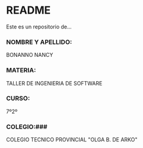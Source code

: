 # README #
Este es un repositorio de...

### NOMBRE Y APELLIDO: ###
BONANNO NANCY

### MATERIA: ###
TALLER DE INGENIERIA DE SOFTWARE

### CURSO: ###
7º2º

### COLEGIO:###
COLEGIO TECNICO PROVINCIAL "OLGA B. DE ARKO"
